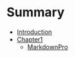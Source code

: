 # Summary

* [Introduction](README.md)
* [Chapter1](part1/ch1context.md)
    * [MarkdownPro](art1/MarkdownPro.md)


